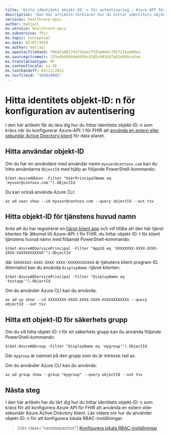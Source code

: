 ```yaml
---
title: 'Hitta identitets objekt-ID: n för autentisering – Azure API för FHIR'
description: 'Den här artikeln förklarar hur du hittar identitets objekt-ID: n som krävs för att konfigurera autentisering för Azure API för FHIR'
services: healthcare-apis
author: matjazl
ms.service: healthcare-apis
ms.subservice: fhir
ms.topic: conceptual
ms.date: 02/07/2019
ms.author: matjazl
ms.openlocfilehash: 706d7e081743f2bab1f593e00dc792f218a000ea
ms.sourcegitcommit: 225e4b45844e845bc41d5c043587a61e6b6ce5ae
ms.translationtype: MT
ms.contentlocale: sv-SE
ms.lasthandoff: 03/11/2021
ms.locfileid: "103019601"
---
```

# <a name="find-identity-object-ids-for-authentication-configuration"></a>Hitta identitets objekt-ID: n för konfiguration av autentisering

I den här artikeln får du lära dig hur du hittar identitets objekt-ID: n som krävs när du konfigurerar Azure-API: t för FHIR att [använda en extern eller sekundär Active Directory-klient](configure-local-rbac.md) för data planet.

## <a name="find-user-object-id"></a>Hitta användar objekt-ID

Om du har en användare med användar namn `myuser@contoso.com` kan du hitta användarna `ObjectId` med hjälp av följande PowerShell-kommando:

```azurepowershell-interactive
$(Get-AzureADUser -Filter "UserPrincipalName eq 'myuser@contoso.com'").ObjectId
```

Du kan också använda Azure CLI:

```azurecli-interactive
az ad user show --id myuser@contoso.com --query objectId --out tsv
```

## <a name="find-service-principal-object-id"></a>Hitta objekt-ID för tjänstens huvud namn

Anta att du har registrerat en [tjänst klient app](register-service-azure-ad-client-app.md) och vill tillåta att den här tjänst klienten får åtkomst till Azure-API: t för FHIR. du hittar objekt-ID: t för klient tjänstens huvud namn med följande PowerShell-kommando:

```azurepowershell-interactive
$(Get-AzureADServicePrincipal -Filter "AppId eq 'XXXXXXXX-XXXX-XXXX-XXXX-XXXXXXXXXXXX'").ObjectId
```

där `XXXXXXXX-XXXX-XXXX-XXXX-XXXXXXXXXXXX` är tjänstens klient program-ID. Alternativt kan du använda `DisplayName` -tjänst klienten:

```azurepowershell-interactive
$(Get-AzureADServicePrincipal -Filter "DisplayName eq 'testapp'").ObjectId
```

Om du använder Azure CLI kan du använda:

```azurecli-interactive
az ad sp show --id XXXXXXXX-XXXX-XXXX-XXXX-XXXXXXXXXXXX --query objectId --out tsv
```

## <a name="find-a-security-group-object-id"></a>Hitta ett objekt-ID för säkerhets grupp

Om du vill hitta objekt-ID: t för en säkerhets grupp kan du använda följande PowerShell-kommando:

```azurepowershell-interactive
$(Get-AzureADGroup -Filter "DisplayName eq 'mygroup'").ObjectId
```
Där `mygroup` är namnet på den grupp som du är intresse rad av.

Om du använder Azure CLI kan du använda:

```azurecli-interactive
az ad group show --group "mygroup" --query objectId --out tsv
```

## <a name="next-steps"></a>Nästa steg

I den här artikeln har du lärt dig hur du hittar identitets objekt-ID: n som krävs för att konfigurera Azure API för FHIR att använda en extern eller sekundär Azure Active Directory klient. Läs vidare om hur du använder objekt-ID: n för att konfigurera lokala RBAC-inställningar:
 
>[!div class="nextstepaction"]
>[Konfigurera lokala RBAC-inställningar](configure-local-rbac.md)
